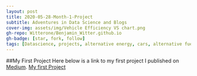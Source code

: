 ```yaml
---
layout: post
title: 2020-05-28-Month-1-Project
subtitle: Adventures in Data Science and Blogs
cover-img: assets/img/Vehicle Efficiency VS chart.png
gh-repo: Witterone/Benjamin_Witter.github.io
gh-badge: [star, fork, follow]
tags: [Datascience, projects, alternative energy, cars, alternative fuel]
---
```



##My First Project
Here below is a link to my first project I published on [Medium](https://medium.com/).
[My first Project](https://medium.com/@bwitter770/the-two-fields-of-alternative-fuel-are-worlds-apart-a2880d41e649)
